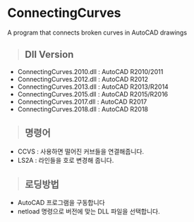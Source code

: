 # ConnectingCurves
 A program that connects broken curves in AutoCAD drawings

>## Dll Version 
- ConnectingCurves.2010.dll : AutoCAD R2010/2011
- ConnectingCurves.2012.dll : AutoCAD R2012
- ConnectingCurves.2013.dll : AutoCAD R2013/R2014
- ConnectingCurves.2015.dll : AutoCAD R2015/R2016
- ConnectingCurves.2017.dll : AutoCAD R2017
- ConnectingCurves.2018.dll : AutoCAD R2018

>## 명령어
- CCVS : 사용하면 떨어진 커브들을 연결해줍니다.
- LS2A : 라인들을 호로 변경해 줍니다.

>## 로딩방법
- AutoCAD 프로그램을 구동합니다
- netload 명령으로 버전에 맞는 DLL 파일을 선택합니다.
